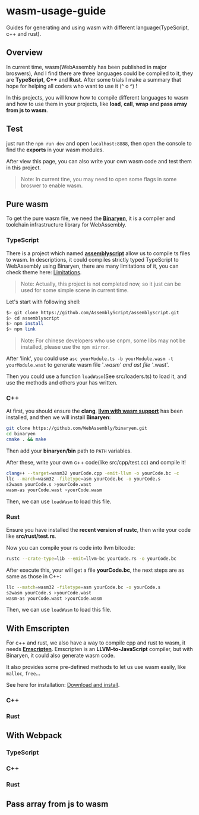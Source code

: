 # wasm-usage-guide
Guides for generating and using wasm with different language(TypeScript, c++ and rust).

## Overview

In current time, wasm(WebAssembly has been published in major broswers), And I find there are three languages could be compiled to it, they are **TypeScript**, **C++** and **Rust**. After some trials I make a summary that hope for helping all coders who want to use it (^ o ^) !  

In this projects, you will know how to compile different languages to wasm and how to use them in your projects, like **load**, **call**, **wrap** and **pass array from js to wasm**. 

## Test

just run the `npm run dev` and open `localhost:8888`, then open the console to find the **exports** in your wasm modules.  

After view this page, you can also write your own wasm code and test them in this project.  

>Note: In current tine, you may need to open some flags in some broswer to enable wasm.

## Pure wasm

To get the pure wasm file, we need the **[Binaryen](https://github.com/WebAssembly/binaryen)**, it is a compiler and toolchain infrastructure library for WebAssembly.  

### TypeScript

There is a project which named **[assemblyscript](https://github.com/AssemblyScript/assemblyscript)** allow us to compile ts files to wasm. In descriptions, it could compiles strictly typed TypeScript to WebAssembly using Binaryen, there are many limitations of it, you can check theme here: [Limitations](https://github.com/AssemblyScript/assemblyscript/wiki/Limitations).   

>Note: Actually, this project is not completed now, so it just can be used for some simple scene in current time.

Let's start with following shell:  

```bash
$> git clone https://github.com/AssemblyScript/assemblyscript.git
$> cd assemblyscript
$> npm install
$> npm link
```

>Note: For chinese developers who use cnpm, some libs may not be installed, please use the `npm mirror`.

After 'link', you could use `asc yourModule.ts -b yourModule.wasm -t yourModule.wast` to generate wasm file '*.wasm' and ast file '*.wast'.

Then you could use a function `loadWasm`(See src/loaders.ts) to load it, and use the methods and others your has written.

### C++

At first, you should ensure the **clang**, **[llvm with wasm support](https://gist.github.com/yurydelendik/4eeff8248aeb14ce763e)** has been installed, and then we will install **Binaryen**:  

```bash
git clone https://github.com/WebAssembly/binaryen.git
cd binaryen
cmake . && make
```

Then add your **binaryen/bin** path to `PATH` variables.

After these, write your own c++ code(like src/cpp/test.cc) and compile it!  

```bash
clang++ --target=wasm32 yourCode.cpp -emit-llvm -o yourCode.bc -c
llc --march=wasm32 -filetype=asm yourCode.bc -o yourCode.s
s2wasm yourCode.s >yourCode.wast
wasm-as yourCode.wast >yourCode.wasm
```

Then, we can use `loadWasm` to load this file.

### Rust

Ensure you have installed the **recent version of rustc**, then write your code like **src/rust/test.rs**.

Now you can compile your rs code into llvm bitcode:  

```bash
rustc --crate-type=lib --emit=llvm-bc yourCode.rs -o yourCode.bc
```

After execute this, your will get a file **yourCode.bc**, the next steps are as same as those in C++:  

```bash
llc --match=wasm32 -filetype=asm yourCode.bc -o yourCode.s
s2wasm yourCode.s >yourCode.wast
wasm-as yourCode.wast >yourCode.wasm
```

Then, we can use `loadWasm` to load this file.

## With Emscripten

For c++ and rust, we also have a way to compile cpp and rust to wasm, it needs **[Emscripten](https://github.com/kripken/emscripten)**. Emscripten is an **LLVM-to-JavaScript** compiler, but with Binaryen, it could also generate wasm code. 

It also provides some pre-defined methods to let us use wasm easily, like `malloc`, `free`...

See here for installation: [Download and install](http://kripken.github.io/emscripten-site/docs/getting_started/downloads.html).

### C++

### Rust

## With Webpack

### TypeScript

### C++

### Rust

## Pass array from js to wasm

